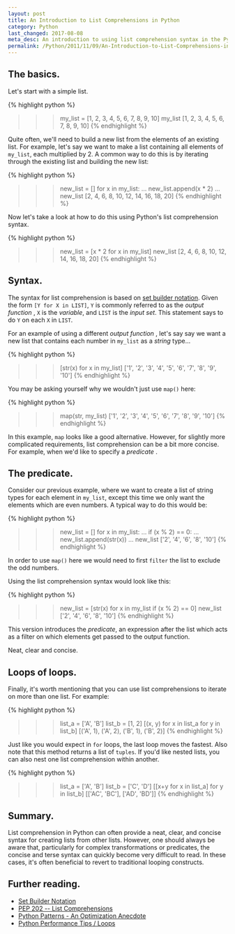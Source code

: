 ```yaml
---
layout: post
title: An Introduction to List Comprehensions in Python
category: Python
last_changed: 2017-08-08
meta_desc: An introduction to using list comprehension syntax in the Python programming language.
permalink: /Python/2011/11/09/An-Introduction-to-List-Comprehensions-in-Python.html
---
```


## The basics.

Let's start with a simple list.

{% highlight python %}
>>> my_list = [1, 2, 3, 4, 5, 6, 7, 8, 9, 10]
>>> my_list
[1, 2, 3, 4, 5, 6, 7, 8, 9, 10]
{% endhighlight %}

Quite often, we'll need to build a new list from the elements of an existing list. For example, let's say we want to make a list containing all elements of `my_list`, each multiplied by 2. A common way to do this is by iterating through the existing list and building the new list:

{% highlight python %}
>>> new_list = []
>>> for x in my_list:
...   new_list.append(x * 2)
... 
>>> new_list
[2, 4, 6, 8, 10, 12, 14, 16, 18, 20]
{% endhighlight %}

Now let's take a look at how to do this using Python's list comprehension syntax.

{% highlight python %}
>>> new_list = [x * 2 for x in my_list]
>>> new_list
[2, 4, 6, 8, 10, 12, 14, 16, 18, 20]
{% endhighlight %}

## Syntax.

The syntax for list comprehension is based on [set builder notation](http://en.wikipedia.org/wiki/Set-builder_notation). Given the form `[Y for X in LIST]`, `Y` is commonly referred to as the _output function_ , `X` is the _variable_, and `LIST` is the _input set_. This statement says to do `Y` on each `X` in `LIST`.

For an example of using a different _output function_ , let's say say we want a new list that contains each number in `my_list` as a _string_ type...

{% highlight python %}
>>> [str(x) for x in my_list]
['1', '2', '3', '4', '5', '6', '7', '8', '9', '10']
{% endhighlight %}

You may be asking yourself why we wouldn't just use `map()` here:

{% highlight python %}
>>> map(str, my_list)
['1', '2', '3', '4', '5', '6', '7', '8', '9', '10']
{% endhighlight %}

In this example, `map` looks like a good alternative. However, for slightly more complicated requirements, list comprehension can be a bit more concise. For example, when we'd like to specify a _predicate_ .

## The predicate.

Consider our previous example, where we want to create a list of string types for each element in `my_list`, except this time we only want the elements which are even numbers. A typical way to do this would be:

{% highlight python %}
>>> new_list = []
>>> for x in my_list:
...   if (x % 2) == 0:
...     new_list.append(str(x))
... 
>>> new_list
['2', '4', '6', '8', '10']
{% endhighlight %}

In order to use `map()` here we would need to first `filter` the list to exclude the odd numbers.

Using the list comprehension syntax would look like this:

{% highlight python %}
>>> new_list = [str(x) for x in my_list if (x % 2) == 0]
>>> new_list
['2', '4', '6', '8', '10']
{% endhighlight %}

This version introduces the _predicate_, an expression after the list which acts as a filter on which elements get passed to the output function. 

Neat, clear and concise.

## Loops of loops.

Finally, it's worth mentioning that you can use list comprehensions to iterate on more than one list. For example:

{% highlight python %}
>>> list_a = ['A', 'B']
>>> list_b = [1, 2]
>>> [(x, y) for x in list_a for y in list_b]
[('A', 1), ('A', 2), ('B', 1), ('B', 2)]
{% endhighlight %}

Just like you would expect in `for` loops, the last loop moves the fastest. Also note that this method returns a list of `tuples`. If you'd like nested lists, you can also nest one list comprehension within another.

{% highlight python %}
>>> list_a = ['A', 'B']
>>> list_b = ['C', 'D']
>>> [[x+y for x in list_a] for y in list_b]
[['AC', 'BC'], ['AD', 'BD']]
{% endhighlight %}

## Summary.

List comprehension in Python can often provide a neat, clear, and concise syntax for creating lists from other lists. However, one should always be aware that, particularly for complex transformations or predicates, the concise and terse syntax can quickly become very difficult to read. In these cases, it's often beneficial to revert to traditional looping constructs.


## Further reading.

* [Set Builder Notation](http://en.wikipedia.org/wiki/Set-builder_notation)
* [PEP 202 -- List Comprehensions](http://www.python.org/dev/peps/pep-0202/)
* [Python Patterns - An Optimization Anecdote](https://www.python.org/doc/essays/list2str/)
* [Python Performance Tips / Loops](http://wiki.python.org/moin/PythonSpeed/PerformanceTips#Loops)
